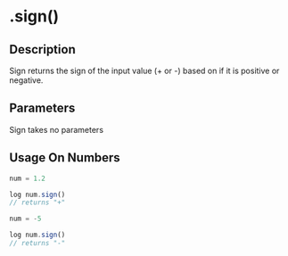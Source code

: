 # .sign()

## Description

Sign returns the sign of the input value (+ or -) based on if it is positive or negative.

## Parameters

Sign takes no parameters

## Usage On Numbers

```javascript
num = 1.2

log num.sign()
// returns "+"

num = -5

log num.sign()
// returns "-"
```
